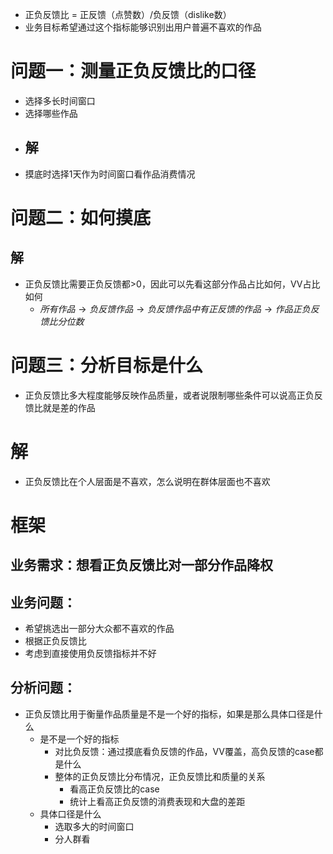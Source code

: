 + 正负反馈比 = 正反馈（点赞数）/负反馈（dislike数）
+ 业务目标希望通过这个指标能够识别出用户普遍不喜欢的作品
# 问题一：测量正负反馈比的口径
+ 选择多长时间窗口
+ 选择哪些作品
+ ## 解
+ 摸底时选择1天作为时间窗口看作品消费情况
# 问题二：如何摸底
## 解
+ 正负反馈比需要正负反馈都>0，因此可以先看这部分作品占比如何，VV占比如何
	+ $所有作品 \rightarrow 负反馈作品 \rightarrow 负反馈作品中有正反馈的作品\rightarrow 作品正负反馈比分位数$
# 问题三：分析目标是什么
+ 正负反馈比多大程度能够反映作品质量，或者说限制哪些条件可以说高正负反馈比就是差的作品
# 解
+ 正负反馈比在个人层面是不喜欢，怎么说明在群体层面也不喜欢


# 框架
## 业务需求：想看正负反馈比对一部分作品降权
## 业务问题：
+ 希望挑选出一部分大众都不喜欢的作品
+ 根据正负反馈比
+ 考虑到直接使用负反馈指标并不好
## 分析问题：
+ 正负反馈比用于衡量作品质量是不是一个好的指标，如果是那么具体口径是什么
	+ 是不是一个好的指标
		+ 对比负反馈：通过摸底看负反馈的作品，VV覆盖，高负反馈的case都是什么
		+ 整体的正负反馈比分布情况，正负反馈比和质量的关系
			+ 看高正负反馈比的case
			+ 统计上看高正负反馈的消费表现和大盘的差距
	+ 具体口径是什么
		+ 选取多大的时间窗口
		+ 分人群看



